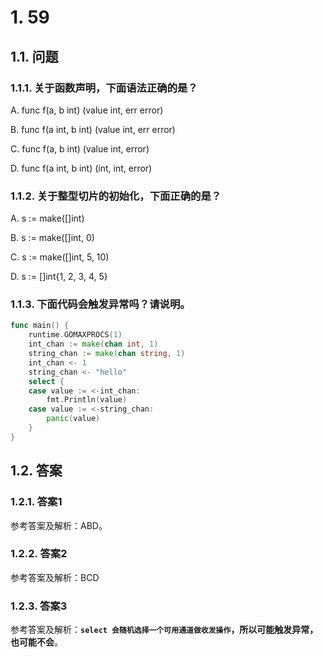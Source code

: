# 1. 59

## 1.1. 问题

### 1.1.1. 关于函数声明，下面语法正确的是？

A. func f(a, b int) (value int, err error)

B. func f(a int, b int) (value int, err error)

C. func f(a, b int) (value int, error)

D. func f(a int, b int) (int, int, error)

### 1.1.2. 关于整型切片的初始化，下面正确的是？

A. s := make([]int)

B. s := make([]int, 0)

C. s := make([]int, 5, 10)

D. s := []int{1, 2, 3, 4, 5}


### 1.1.3. 下面代码会触发异常吗？请说明。

```go
func main() {
    runtime.GOMAXPROCS(1)
    int_chan := make(chan int, 1)
    string_chan := make(chan string, 1)
    int_chan <- 1
    string_chan <- "hello"
    select {
    case value := <-int_chan:
        fmt.Println(value)
    case value := <-string_chan:
        panic(value)
    }
}
```

## 1.2. 答案

### 1.2.1. 答案1

参考答案及解析：ABD。

### 1.2.2. 答案2

参考答案及解析：BCD

### 1.2.3. 答案3

参考答案及解析：**`select 会随机选择一个可用通道做收发操作`，所以可能触发异常，也可能不会**。



